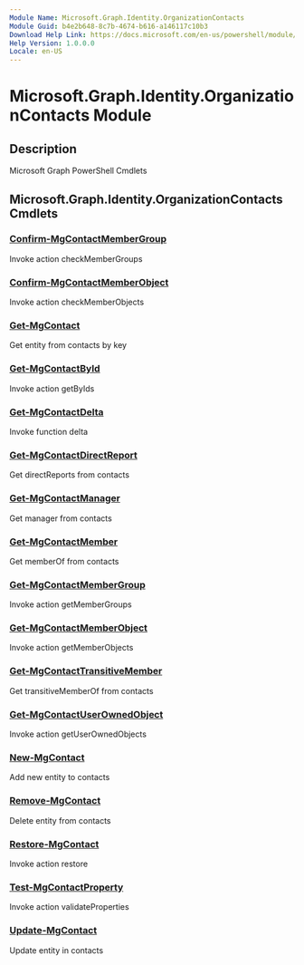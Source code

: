 ```yaml
---
Module Name: Microsoft.Graph.Identity.OrganizationContacts
Module Guid: b4e2b648-8c7b-4674-b616-a146117c10b3
Download Help Link: https://docs.microsoft.com/en-us/powershell/module/microsoft.graph.identity.organizationcontacts
Help Version: 1.0.0.0
Locale: en-US
---
```


# Microsoft.Graph.Identity.OrganizationContacts Module
## Description
Microsoft Graph PowerShell Cmdlets

## Microsoft.Graph.Identity.OrganizationContacts Cmdlets
### [Confirm-MgContactMemberGroup](Confirm-MgContactMemberGroup.md)
Invoke action checkMemberGroups

### [Confirm-MgContactMemberObject](Confirm-MgContactMemberObject.md)
Invoke action checkMemberObjects

### [Get-MgContact](Get-MgContact.md)
Get entity from contacts by key

### [Get-MgContactById](Get-MgContactById.md)
Invoke action getByIds

### [Get-MgContactDelta](Get-MgContactDelta.md)
Invoke function delta

### [Get-MgContactDirectReport](Get-MgContactDirectReport.md)
Get directReports from contacts

### [Get-MgContactManager](Get-MgContactManager.md)
Get manager from contacts

### [Get-MgContactMember](Get-MgContactMember.md)
Get memberOf from contacts

### [Get-MgContactMemberGroup](Get-MgContactMemberGroup.md)
Invoke action getMemberGroups

### [Get-MgContactMemberObject](Get-MgContactMemberObject.md)
Invoke action getMemberObjects

### [Get-MgContactTransitiveMember](Get-MgContactTransitiveMember.md)
Get transitiveMemberOf from contacts

### [Get-MgContactUserOwnedObject](Get-MgContactUserOwnedObject.md)
Invoke action getUserOwnedObjects

### [New-MgContact](New-MgContact.md)
Add new entity to contacts

### [Remove-MgContact](Remove-MgContact.md)
Delete entity from contacts

### [Restore-MgContact](Restore-MgContact.md)
Invoke action restore

### [Test-MgContactProperty](Test-MgContactProperty.md)
Invoke action validateProperties

### [Update-MgContact](Update-MgContact.md)
Update entity in contacts

